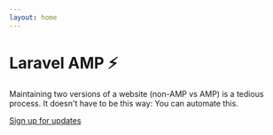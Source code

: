 ```yaml
---
layout: home
---
```


# Laravel AMP ⚡

Maintaining two versions of a website (non-AMP vs AMP) is a tedious process. It doesn't have to be this way: You can automate this.

<a href="https://mailchi.mp/4f0ea3749260/sign-up-mailing-list-for-laravel-amp-launch" 
class="bg-amp rounded p-4 inline-block text-white mt-4">
Sign up for updates
</a>